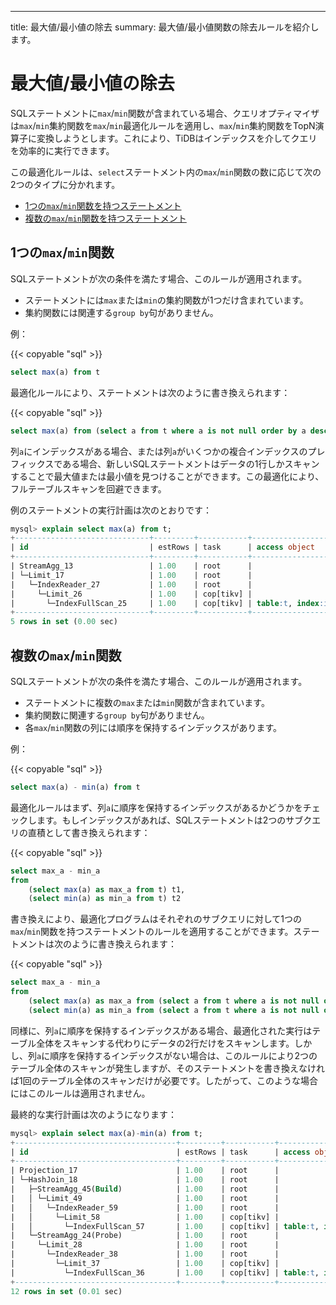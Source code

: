 ---
title: 最大値/最小値の除去
summary: 最大値/最小値関数の除去ルールを紹介します。

# 最大値/最小値の除去

SQLステートメントに`max`/`min`関数が含まれている場合、クエリオプティマイザは`max`/`min`集約関数を`max`/`min`最適化ルールを適用し、`max`/`min`集約関数をTopN演算子に変換しようとします。これにより、TiDBはインデックスを介してクエリを効率的に実行できます。

この最適化ルールは、`select`ステートメント内の`max`/`min`関数の数に応じて次の2つのタイプに分かれます。

- [1つの`max`/`min`関数を持つステートメント](#one-maxmin-function)
- [複数の`max`/`min`関数を持つステートメント](#multiple-maxmin-functions)

## 1つの`max`/`min`関数

SQLステートメントが次の条件を満たす場合、このルールが適用されます。

- ステートメントには`max`または`min`の集約関数が1つだけ含まれています。
- 集約関数には関連する`group by`句がありません。

例：

{{< copyable "sql" >}}

```sql
select max(a) from t
```

最適化ルールにより、ステートメントは次のように書き換えられます：

{{< copyable "sql" >}}

```sql
select max(a) from (select a from t where a is not null order by a desc limit 1) t
```

列`a`にインデックスがある場合、または列`a`がいくつかの複合インデックスのプレフィックスである場合、新しいSQLステートメントはデータの1行しかスキャンすることで最大値または最小値を見つけることができます。この最適化により、フルテーブルスキャンを回避できます。

例のステートメントの実行計画は次のとおりです：

```sql
mysql> explain select max(a) from t;
+------------------------------+---------+-----------+-------------------------+-------------------------------------+
| id                           | estRows | task      | access object           | operator info                       |
+------------------------------+---------+-----------+-------------------------+-------------------------------------+
| StreamAgg_13                 | 1.00    | root      |                         | funcs:max(test.t.a)->Column#4       |
| └─Limit_17                   | 1.00    | root      |                         | offset:0, count:1                   |
|   └─IndexReader_27           | 1.00    | root      |                         | index:Limit_26                      |
|     └─Limit_26               | 1.00    | cop[tikv] |                         | offset:0, count:1                   |
|       └─IndexFullScan_25     | 1.00    | cop[tikv] | table:t, index:idx_a(a) | keep order:true, desc, stats:pseudo |
+------------------------------+---------+-----------+-------------------------+-------------------------------------+
5 rows in set (0.00 sec)
```

## 複数の`max`/`min`関数

SQLステートメントが次の条件を満たす場合、このルールが適用されます。

- ステートメントに複数の`max`または`min`関数が含まれています。
- 集約関数に関連する`group by`句がありません。
- 各`max`/`min`関数の列には順序を保持するインデックスがあります。

例：

{{< copyable "sql" >}}

```sql
select max(a) - min(a) from t
```

最適化ルールはまず、列`a`に順序を保持するインデックスがあるかどうかをチェックします。もしインデックスがあれば、SQLステートメントは2つのサブクエリの直積として書き換えられます：

{{< copyable "sql" >}}

```sql
select max_a - min_a
from
    (select max(a) as max_a from t) t1,
    (select min(a) as min_a from t) t2
```

書き換えにより、最適化プログラムはそれぞれのサブクエリに対して1つの`max`/`min`関数を持つステートメントのルールを適用することができます。ステートメントは次のように書き換えられます：

{{< copyable "sql" >}}

```sql
select max_a - min_a
from
    (select max(a) as max_a from (select a from t where a is not null order by a desc limit 1) t) t1,
    (select min(a) as min_a from (select a from t where a is not null order by a asc limit 1) t) t2
```

同様に、列`a`に順序を保持するインデックスがある場合、最適化された実行はテーブル全体をスキャンする代わりにデータの2行だけをスキャンします。しかし、列`a`に順序を保持するインデックスがない場合は、このルールにより2つのテーブル全体のスキャンが発生しますが、そのステートメントを書き換えなければ1回のテーブル全体のスキャンだけが必要です。したがって、このような場合にはこのルールは適用されません。

最終的な実行計画は次のようになります：

```sql
mysql> explain select max(a)-min(a) from t;
+------------------------------------+---------+-----------+-------------------------+-------------------------------------+
| id                                 | estRows | task      | access object           | operator info                       |
+------------------------------------+---------+-----------+-------------------------+-------------------------------------+
| Projection_17                      | 1.00    | root      |                         | minus(Column#4, Column#5)->Column#6 |
| └─HashJoin_18                      | 1.00    | root      |                         | CARTESIAN inner join                |
|   ├─StreamAgg_45(Build)            | 1.00    | root      |                         | funcs:min(test.t.a)->Column#5       |
|   │ └─Limit_49                     | 1.00    | root      |                         | offset:0, count:1                   |
|   │   └─IndexReader_59             | 1.00    | root      |                         | index:Limit_58                      |
|   │     └─Limit_58                 | 1.00    | cop[tikv] |                         | offset:0, count:1                   |
|   │       └─IndexFullScan_57       | 1.00    | cop[tikv] | table:t, index:idx_a(a) | keep order:true, stats:pseudo       |
|   └─StreamAgg_24(Probe)            | 1.00    | root      |                         | funcs:max(test.t.a)->Column#4       |
|     └─Limit_28                     | 1.00    | root      |                         | offset:0, count:1                   |
|       └─IndexReader_38             | 1.00    | root      |                         | index:Limit_37                      |
|         └─Limit_37                 | 1.00    | cop[tikv] |                         | offset:0, count:1                   |
|           └─IndexFullScan_36       | 1.00    | cop[tikv] | table:t, index:idx_a(a) | keep order:true, desc, stats:pseudo |
+------------------------------------+---------+-----------+-------------------------+-------------------------------------+
12 rows in set (0.01 sec)
```
